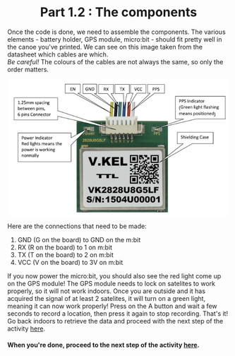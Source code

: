 <h1 align="center"> Part 1.2 : The components </h1>

Once the code is done, we need to assemble the components. The various elements - battery holder, GPS module, micro:bit - should fit pretty well in the canoe you've printed.  We can see on this image taken from the datasheet which cables are which.  
*Be careful!* The colours of the cables are not always the same, so only the order matters.
<p align="center"><img align="center" width="500" src="https://raw.githubusercontent.com/GenieLabMtl/CIPP_microbit-GPS/main/static/images/GPS_Connectors.png" alt="GPS cables order image"></p>



Here are the connections that need to be made:

1. GND (G on the board) to GND on the m:bit
2. RX (R on the board) to 1 on m:bit
3. TX (T on the board) to 2 on m:bit
4. VCC (V on the board) to 3V on m:bit

If you now power the micro:bit, you should also see the red light come up on the GPS module!  The GPS module needs to lock on satelites to work properly, so it will not work indoors.  Once you are outside and it has acquired the signal of at least 2 satelites, it will turn on a green light, meaning it can now work properly! Press on the A button and wait a few seconds to record a location, then press it again to stop recording.  That's it!  Go back indoors to retrieve the data and proceed with the next step of the activity [here](https://github.com/GenieLabMtl/CIPP_microbit-GPS/tree/main/EN/2).

#### When you're done, proceed to the next step of the activity [here](https://github.com/GenieLabMtl/CIPP_microbit-GPS/tree/main/FR/1/3).